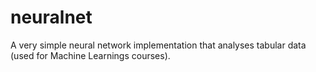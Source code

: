 # neuralnet

A very simple neural network implementation that analyses tabular data (used for Machine Learnings courses).
